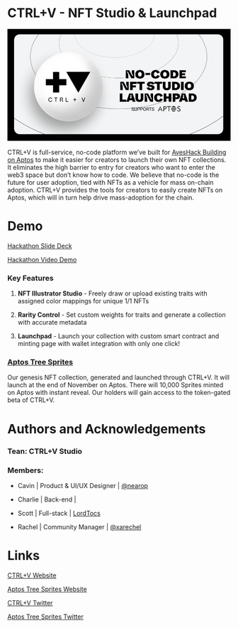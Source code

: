 # CTRL+V - NFT Studio & Launchpad
![CTRL+V Banner](https://github.com/ctrlvagency/CtrlvMinter/blob/main/docs/img/ctrlvbanner.png "Banner")

CTRL+V is full-service, no-code platform we’ve built for [AvesHack Building on Aptos](https://dorahacks.io/hackathon/41/) to make it easier for creators to launch their own NFT collections. It eliminates the high barrier to entry for creators who want to enter the web3 space but don’t know how to code. We believe that no-code is the future for user adoption, tied with NFTs as a vehicle for mass on-chain adoption. CTRL+V provides the tools for creators to easily create NFTs on Aptos, which will in turn help drive mass-adoption for the chain.

# Demo

[Hackathon Slide Deck](https://drive.google.com/file/d/1sfeEK9J17PdoccD2pW0RNVKTL0ES5WyE/view?usp=share_link)

[Hackathon Video Demo](https://youtu.be/0UmCu1uTgvI)

### Key Features

1. **NFT Illustrator Studio** - Freely draw or upload existing traits with assigned color mappings for unique 1/1 NFTs

2. **Rarity Control** - Set custom weights for traits and generate a collection with accurate metadata

3. **Launchpad** - Launch your collection with custom smart contract and minting page with wallet integration with only one click!

### [Aptos Tree Sprites](https://www.ctrlv.studio/collections/treesprites)

Our genesis NFT collection, generated and launched through CTRL+V. It will launch at the end of November on Aptos. There will 10,000 Sprites minted on Aptos with instant reveal. Our holders will gain access to the token-gated beta of CTRL+V.

# Authors and Acknowledgements

### Tean: CTRL+V Studio

### Members:

* Cavin | Product & UI/UX Designer | [@nearop](https://www.twitter.com/nearop)

* Charlie | Back-end |

* Scott | Full-stack | [LordTocs](https://github.com/LordTocs)

* Rachel | Community Manager | [@xarechel](https://www.twitter.com/xarechel)

# Links

[CTRL+V Website](https://www.ctrlv.studio)

[Aptos Tree Sprites Website](https://www.ctrlv.studio/collections/treesprites)

[CTRL+V Twitter](https://www.twitter.com/ctrlvstudio)

[Aptos Tree Sprites Twitter](https://www.twitter.com/aptosprites)
